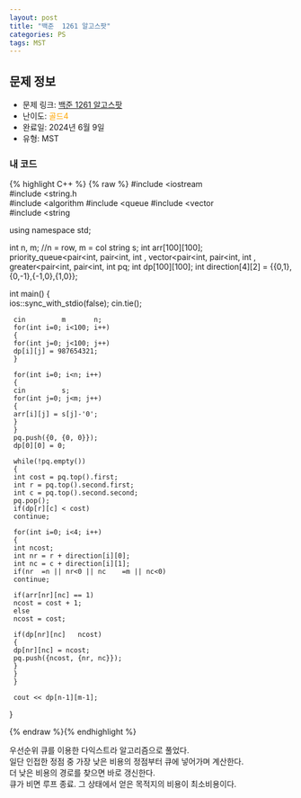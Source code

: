 ```yaml
---
layout: post
title: "백준  1261 알고스팟"
categories: PS
tags: MST
---
```


## 문제 정보
- 문제 링크: [백준  1261 알고스팟](https://www.acmicpc.net/problem/1261)
- 난이도: <span style="color:#FFA500">골드4</span>
- 완료일: 2024년 6월 9일
- 유형: MST

### 내 코드

{% highlight C++ %} {% raw %}
#include <iostream	
#include <string.h	
#include <algorithm	
#include <queue	
#include <vector	
#include <string	

using namespace std;

int n, m; //n = row, m = col
string s;
int arr[100][100];
priority_queue<pair<int, pair<int, int		,
vector<pair<int, pair<int, int			, 
greater<pair<int, pair<int, int				 pq;
int dp[100][100];
int direction[4][2] = {{0,1},{0,-1},{-1,0},{1,0}};

int main()
{    
	 ios::sync_with_stdio(false);
	 cin.tie();

	 cin 		 m 		 n;
	 for(int i=0; i<100; i++)
	 {
	 for(int j=0; j<100; j++)
	 dp[i][j] = 987654321;
	 }

	 for(int i=0; i<n; i++)
	 {
	 cin 		 s;
	 for(int j=0; j<m; j++)
	 {
	 arr[i][j] = s[j]-'0';
	 }
	 }
	 pq.push({0, {0, 0}});
	 dp[0][0] = 0;

	 while(!pq.empty())
	 {
	 int cost = pq.top().first;
	 int r = pq.top().second.first;
	 int c = pq.top().second.second;
	 pq.pop();
	 if(dp[r][c] < cost)
	 continue;

	 for(int i=0; i<4; i++)
	 {
	 int ncost;
	 int nr = r + direction[i][0];
	 int nc = c + direction[i][1];
	 if(nr	=n || nr<0 || nc	=m || nc<0)
	 continue;
	 
	 if(arr[nr][nc] == 1)
	 ncost = cost + 1;
	 else
	 ncost = cost;

	 if(dp[nr][nc] 	 ncost)
	 {
	 dp[nr][nc] = ncost;
	 pq.push({ncost, {nr, nc}});
	 }
	 }
	 }

	 cout << dp[n-1][m-1];
}

{% endraw %}{% endhighlight %}

우선순위 큐를 이용한 다익스트라 알고리즘으로 풀었다.  
일단 인접한 정점 중 가장 낮은 비용의 정점부터 큐에 넣어가며 계산한다.   
더 낮은 비용의 경로를 찾으면 바로 갱신한다.  
큐가 비면 루프 종료. 그 상태에서 얻은 목적지의 비용이 최소비용이다.  

